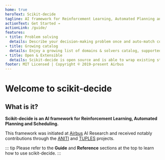 ```yaml
---
home: true
heroText: Scikit-decide
tagline: AI framework for Reinforcement Learning, Automated Planning and Scheduling
actionText: Get Started →
actionLink: /guide/
features:
- title: Problem solving
  details: Describe your decision-making problem once and auto-match compatible solvers.
- title: Growing catalog
  details: Enjoy a growing list of domains & solvers catalog, supported by the community.
- title: Open & Extensible
  details: Scikit-decide is open source and is able to wrap existing state-of-the-art domains/solvers.
footer: MIT Licensed | Copyright © 2019-present Airbus
---
```


# Welcome to scikit-decide

## What is it?

**Scikit-decide is an AI framework for Reinforcement Learning, Automated Planning and Scheduling.**

This framework was initiated at [Airbus](https://www.airbus.com) AI Research and received notably contributions through the [ANITI](https://aniti.univ-toulouse.fr/en/) and [TUPLES](https://tuples.ai/) projects.

::: tip
Please refer to the **Guide** and **Reference** sections at the top to learn how to use scikit-decide.
:::
